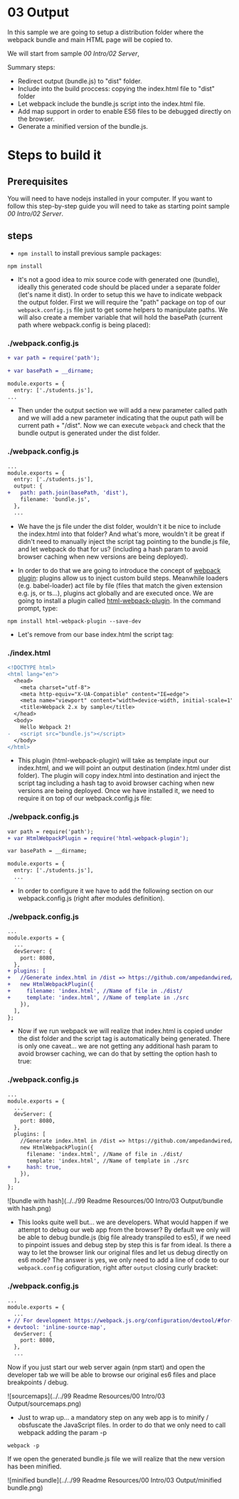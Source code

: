# 03 Output

In this sample we are going to setup a distribution folder where the webpack bundle and
main HTML page will be copied to.

We will start from sample _00 Intro/02 Server_,

Summary steps:
 - Redirect output (bundle.js) to "dist" folder.
 - Include into the build proccess: copying the index.html file to "dist" folder
 - Let webpack include the bundle.js script into the index.html file.
 - Add map support in order to enable ES6 files to be debugged directly on the browser.
 - Generate a minified version of the bundle.js.

# Steps to build it

## Prerequisites

You will need to have nodejs installed in your computer. If you want to follow this step-by-step guide you will need to take as starting point sample _00 Intro/02 Server_.

## steps

- `npm install` to install previous sample packages:

```
npm install
```

- It's not a good idea to mix source code with generated one (bundle), ideally this generated code should be placed under a separate folder (let's name it dist). In order to setup this we have to indicate webpack the output folder. First we will require the "path" package on top of our `webpack.config.js` file just to get some helpers to manipulate paths. We will also create a member variable that will hold the basePath (current path where webpack.config is being placed):

### ./webpack.config.js
```diff
+ var path = require('path');

+ var basePath = __dirname;

module.exports = {
  entry: ['./students.js'],
...

```

- Then under the output section we will add a new parameter called path and we will add a new parameter indicating that the ouput path will be current path + "/dist". Now we can execute `webpack` and check that the bundle output is generated under the dist folder.

### ./webpack.config.js
```diff
...
module.exports = {
  entry: ['./students.js'],
  output: {
+   path: path.join(basePath, 'dist'),
    filename: 'bundle.js',
  },
  ...
```

- We have the js file under the dist folder, wouldn't it be nice to include the index.html into that folder? And what's more, wouldn't it be great if didn't need to manually inject the script tag pointing to the bundle.js file, and let webpack do that for us? (including a hash param to avoid browser caching when new versions are being deployed).

- In order to do that we are going to introduce the concept of [webpack plugin](https://webpack.js.org/configuration/plugins/): plugins allow us to inject custom build steps. Meanwhile loaders (e.g. babel-loader) act file by file (files that match the given extension e.g. js, or ts...), plugins act globally and are executed once. We are going to install a plugin called [html-webpack-plugin](https://github.com/ampedandwired/html-webpack-plugin). In the command prompt, type:

```
npm install html-webpack-plugin --save-dev
```

- Let's remove from our base index.html the script tag:

### ./index.html
```diff
<!DOCTYPE html>
<html lang="en">
  <head>
    <meta charset="utf-8">
    <meta http-equiv="X-UA-Compatible" content="IE=edge">
    <meta name="viewport" content="width=device-width, initial-scale=1">
    <title>Webpack 2.x by sample</title>
  </head>
  <body>
    Hello Webpack 2!
-   <script src="bundle.js"></script>
  </body>
</html>

```

- This plugin (html-webpack-plugin) will take as template input our index.html, and we will point an output destination (index.html under dist folder). The plugin will copy index.html into destination and inject the script tag including a hash tag to avoid browser caching when new versions are being deployed. Once we have installed it, we need to require it on top of our webpack.config.js file:

### ./webpack.config.js
```diff
var path = require('path');
+ var HtmlWebpackPlugin = require('html-webpack-plugin');

var basePath = __dirname;

module.exports = {
  entry: ['./students.js'],
  ...

```

- In order to configure it we have to add the following section
on our webpack.config.js (right after modules definition).

### ./webpack.config.js
```diff
...
module.exports = {
  ...
  devServer: {
    port: 8080,
  },
+ plugins: [
+   //Generate index.html in /dist => https://github.com/ampedandwired/html-webpack-plugin
+   new HtmlWebpackPlugin({
+     filename: 'index.html', //Name of file in ./dist/
+     template: 'index.html', //Name of template in ./src
    }),
  ],
};
```


- Now if we run webpack we will realize that index.html is copied under the dist folder and the script tag is automatically being generated. There is only one caveat... we are not getting any additional hash param to avoid browser caching, we can do that by setting the option hash to true:

### ./webpack.config.js
```diff
...
module.exports = {
  ...
  devServer: {
    port: 8080,
  },
  plugins: [
    //Generate index.html in /dist => https://github.com/ampedandwired/html-webpack-plugin
    new HtmlWebpackPlugin({
      filename: 'index.html', //Name of file in ./dist/
      template: 'index.html', //Name of template in ./src
+     hash: true,
    }),
  ],
};
```

![bundle with hash](../../99 Readme Resources/00 Intro/03 Output/bundle with hash.png)


- This looks quite well but... we are developers. What would happen if we attempt to debug our web app from the browser? By default we only will be able to debug bundle.js (big file already transpiled to es5), if we need to pinpoint issues and debug step by step this is far from ideal. Is there a way to let the browser link our original files and let us debug directly on es6 mode? The answer is yes, we only need to add a line of code to our `webpack.config` cofiguration, right after `output` closing curly bracket:

### ./webpack.config.js
```diff
...
module.exports = {
  ...
+ // For development https://webpack.js.org/configuration/devtool/#for-development
+ devtool: 'inline-source-map',
  devServer: {
    port: 8080,
  },
  ...

```

Now if you just start our web server again (npm start) and open the developer tab we will be
able to browse our original es6 files and place breakpoints / debug.

![sourcemaps](../../99 Readme Resources/00 Intro/03 Output/sourcemaps.png)

- Just to wrap up... a mandatory step on any web app is to minify / obsfuscate the JavaScript files. In order to do that we only need to call webpack adding the param -p

```
webpack -p
```

If we open the generated bundle.js file we will realize that the new version has been minified.

![minified bundle](../../99 Readme Resources/00 Intro/03 Output/minified bundle.png)
